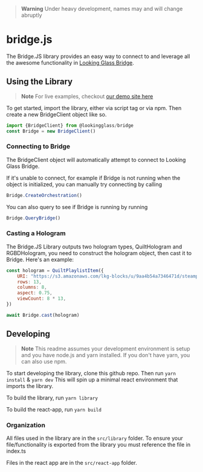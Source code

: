 
> **Warning**
> Under heavy development, names may and will change abruptly

# bridge.js
The Bridge.JS library provides an easy way to connect to and leverage all the awesome functionality in [Looking Glass Bridge](https://docs.lookingglassfactory.com/getting-started/looking-glass-bridge). 

## Using the Library

>**Note**
> For live examples, checkout [our demo site here](https://bridge-js.vercel.app/)

To get started, import the library, either via script tag or via npm. Then create a new BridgeClient object like so. 

```js
import {BridgeClient} from @lookingglass/bridge
const Bridge = new BridgeClient()
```

### Connecting to Bridge

The BridgeClient object will automatically attempt to connect to Looking Glass Bridge. 

If it's unable to connect, for example if Bridge is not running when the object is initialized, you can manually try connecting by calling
```js
Bridge.CreateOrchestration()
```
You can also query to see if Bridge is running by running 
```js 
Bridge.QueryBridge()
```
### Casting a Hologram

The Bridge.JS Library outputs two hologram types, QuiltHologram and RGBDHologram, you need to construct the hologram object, then cast it to Bridge. Here's an example: 

```js
const hologram = QuiltPlaylistItem({
	URI: "https://s3.amazonaws.com/lkg-blocks/u/9aa4b54a7346471d/steampunk_qs8x13.jpg",
	rows: 13,
	columns: 8,
	aspect: 0.75,
	viewCount: 8 * 13,
})

await Bridge.cast(hologram)
```
## Developing

> **Note**
> This readme assumes your development environment is setup and you have node.js and yarn installed. If you don't have yarn, you can also use npm.

To start developing the library, clone this github repo. Then run `yarn install` & `yarn dev` This will spin up a minimal react environment that imports the library. 

To build the library, run `yarn library` 

To build the react-app, run `yarn build`

### Organization

All files used in the library are in the `src/library` folder. To ensure your file/functionality is exported from the library you must reference the file in index.ts

Files in the react app are in the `src/react-app` folder. 

